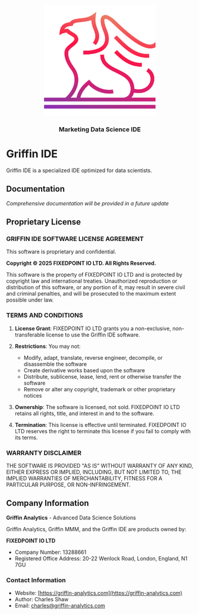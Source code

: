 <div id="griffin-logo" align="center">
    <br />
    <img src="logo/griffin-logo.svg" alt="Griffin Logo" width="300"/>
    <h3>Marketing Data Science IDE</h3>
</div>

# Griffin IDE

Griffin IDE is a specialized IDE optimized for data scientists. 


## Documentation
*Comprehensive documentation will be provided in a future update*

## Proprietary License

### GRIFFIN IDE SOFTWARE LICENSE AGREEMENT

This software is proprietary and confidential. 

**Copyright © 2025 FIXEDPOINT IO LTD. All Rights Reserved.**

This software is the property of FIXEDPOINT IO LTD and is protected by copyright law and international treaties. Unauthorized reproduction or distribution of this software, or any portion of it, may result in severe civil and criminal penalties, and will be prosecuted to the maximum extent possible under law.

### TERMS AND CONDITIONS

1. **License Grant**: FIXEDPOINT IO LTD grants you a non-exclusive, non-transferable license to use the Griffin IDE software.

2. **Restrictions**: You may not:
   - Modify, adapt, translate, reverse engineer, decompile, or disassemble the software
   - Create derivative works based upon the software
   - Distribute, sublicense, lease, lend, rent or otherwise transfer the software
   - Remove or alter any copyright, trademark or other proprietary notices

3. **Ownership**: The software is licensed, not sold. FIXEDPOINT IO LTD retains all rights, title, and interest in and to the software.

4. **Termination**: This license is effective until terminated. FIXEDPOINT IO LTD reserves the right to terminate this license if you fail to comply with its terms.

### WARRANTY DISCLAIMER

THE SOFTWARE IS PROVIDED "AS IS" WITHOUT WARRANTY OF ANY KIND, EITHER EXPRESS OR IMPLIED, INCLUDING, BUT NOT LIMITED TO, THE IMPLIED WARRANTIES OF MERCHANTABILITY, FITNESS FOR A PARTICULAR PURPOSE, OR NON-INFRINGEMENT.

## Company Information

**Griffin Analytics** - Advanced Data Science Solutions

Griffin Analytics, Griffin MMM, and the Griffin IDE are products owned by:

**FIXEDPOINT IO LTD**
- Company Number: 13288661
- Registered Office Address: 20-22 Wenlock Road, London, England, N1 7GU

### Contact Information
- Website: [https://griffin-analytics.com](https://griffin-analytics.com)
- Author: Charles Shaw
- Email: [charles@griffin-analytics.com](mailto:charles@griffin-analytics.com)


